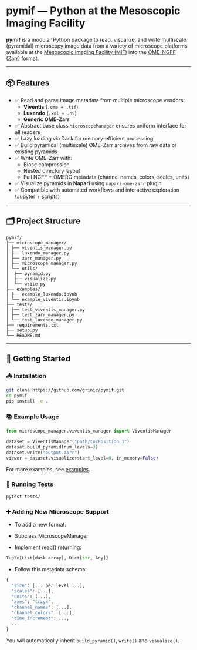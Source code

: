 # pymif — Python at the Mesoscopic Imaging Facility

**pymif** is a modular Python package to read, visualize, and write multiscale (pyramidal) microscopy image data from a variety of microscope platforms available at the [Mesoscopic Imaging Facility (MIF)](https://www.embl.org/groups/mesoscopic-imaging-facility/) into the [OME-NGFF (Zarr)](https://ngff.openmicroscopy.org/) format.

---

## 📦 Features

- ✅ Read and parse image metadata from multiple microscope vendors:
  - **Viventis** (`.ome + .tif`)
  - **Luxendo** (`.xml + .h5`)
  - **Generic OME-Zarr**
- ✅ Abstract base class `MicroscopeManager` ensures uniform interface for all readers
- ✅ Lazy loading via Dask for memory-efficient processing
- ✅ Build pyramidal (multiscale) OME-Zarr archives from raw data or existing pyramids
- ✅ Write OME-Zarr with:
  - Blosc compression
  - Nested directory layout
  - Full NGFF + OMERO metadata (channel names, colors, scales, units)
- ✅ Visualize pyramids in **Napari** using `napari-ome-zarr` plugin
- ✅ Compatible with automated workflows and interactive exploration (Jupyter + scripts)

---

## 🗂️ Project Structure

```
pymif/
├── microscope_manager/
│ ├── viventis_manager.py
│ ├── luxendo_manager.py
│ ├── zarr_manager.py
│ ├── microscope_manager.py
│ └── utils/
│  ├── pyramid.py
│  ├── visualize.py
│  └── write.py
├── examples/
| ├── example_luxendo.ipynb
│ └── example_viventis.ipynb
├── tests/
│ ├── test_viventis_manager.py
│ ├── test_zarr_manager.py
│ └── test_luxendo_manager.py
├── requirements.txt
├── setup.py
└── README.md
```


---

## 🚀 Getting Started

### 📥 Installation

```bash
git clone https://github.com/grinic/pymif.git
cd pymif
pip install -e .
```

### 📚 Example Usage

```python
from microscope_manager.viventis_manager import ViventisManager

dataset = ViventisManager("path/to/Position_1")
dataset.build_pyramid(num_levels=3)
dataset.write("output.zarr")
viewer = dataset.visualize(start_level=0, in_memory=False)
```

For more examples, see [examples](https://github.com/grinic/pymif/tree/main/pymif/examples).

### 🧪 Running Tests

```bash
pytest tests/
```

### ➕ Adding New Microscope Support

- To add a new format:

- Subclass MicroscopeManager

- Implement read() returning:

```python
Tuple[List[dask.array], Dict[str, Any]]
```

- Follow this metadata schema:

```python
{
  "size": [... per level ...],
  "scales": [...],
  "units": (...),
  "axes": "tczyx",
  "channel_names": [...],
  "channel_colors": [...],
  "time_increment": ...,
  ...
}
```

You will automatically inherit `build_pyramid()`, `write()` and `visualize()`.
